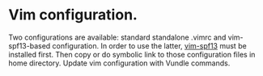 #  Vim configuration.
Two configurations are available: standard standalone .vimrc and vim-spf13-based configuration.
In order to use the latter, [vim-spf13](https://github.com/spf13/spf13-vim) must be installed first.
Then copy or do symbolic link to those configuration files in home directory.
Update vim configuration with Vundle commands.
